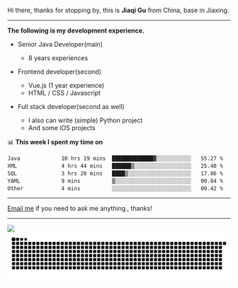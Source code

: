 Hi there, thanks for stopping by, this is **Jiaqi Gu** from China, base in Jiaxing.

---

**The following is my development experience.**

- Senior Java Developer(main)
  - 8 years experiences

- Frontend developer(second)
  - Vue.js (1 year experience)
  - HTML / CSS / Javascript
  
- Full stack developer(second as well)
  - I also can write (simple) Python project
  - And some iOS projects

📊 **This week I spent my time on**
<!--START_SECTION:waka-->

```txt
Java             10 hrs 19 mins  █████████████▓░░░░░░░░░░░   55.27 %
XML              4 hrs 44 mins   ██████▒░░░░░░░░░░░░░░░░░░   25.40 %
SQL              3 hrs 20 mins   ████▒░░░░░░░░░░░░░░░░░░░░   17.86 %
YAML             9 mins          ▒░░░░░░░░░░░░░░░░░░░░░░░░   00.84 %
Other            4 mins          ░░░░░░░░░░░░░░░░░░░░░░░░░   00.42 %
```

<!--END_SECTION:waka-->

---

[Email me](mailto:htk2klwgr@mozmail.com?subject=Hiring_from_GitHub) if you need to ask me anything., thanks!

---

![]( https://visitor-badge.glitch.me/badge?page_id=githubgujiaqi)
![]( https://github.com/droid-Q/droid-Q/raw/output/github-contribution-grid-snake.svg#gh-dark-mode-only)
